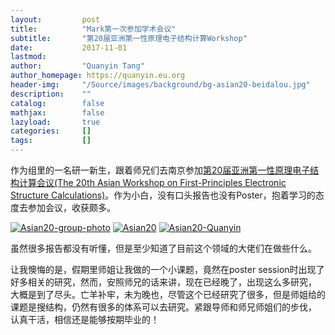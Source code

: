 ```yaml
---
layout:         post
title:          "Mark第一次参加学术会议"
subtitle:       "第20届亚洲第一性原理电子结构计算Workshop"
date:           2017-11-01
lastmod:
author:         "Quanyin Tang"
author_homepage: https://quanyin.eu.org
header-img:     "/Source/images/background/bg-asian20-beidalou.jpg"
description:    ""
catalog:        false
mathjax:        false
lazyload:       true
categories:     []
tags:           []
---
```

<!--
<img data-src="/Source/images/post-content/post-example.png" class="lazyload" alt=" " />
-->

作为组里的一名研一新生，跟着师兄们去南京参加[第20届亚洲第一性原理电子结构计算会议(The 20th Asian Workshop on First-Principles 
Electronic Structure Calculations)](https://physics.nju.edu.cn/asian20/)。作为小白，没有口头报告也没有Poster，抱着学习的态度去参加会议，收获颇多。

<a href="/Source/images/post-content/Asian20/post-Asian20-group-photo.jpg"><img data-src="/Source/images/post-content/Asian20/post-Asian20-group-photo.jpg" class="lazyload" alt="Asian20-group-photo" /></a>
<a href="/Source/images/post-content/Asian20/post-Asian20.jpg"><img data-src="/Source/images/post-content/Asian20/post-Asian20.jpg" class="lazyload" alt="Asian20" /></a>
<a href="/Source/images/post-content/Asian20/post-Asian20-Quanyin.jpg"><img data-src="/Source/images/post-content/Asian20/post-Asian20-Quanyin.jpg" class="lazyload" alt="Asian20-Quanyin" /></a>

虽然很多报告都没有听懂，但是至少知道了目前这个领域的大佬们在做些什么。

让我懊悔的是，假期里师姐让我做的一个小课题，竟然在poster session时出现了好多相关的研究，然而，安照师兄的话来讲，现在已经晚了，出现这么多研究，
大概是到了尽头。亡羊补牢，未为晚也，尽管这个已经研究了很多，但是师姐给的课题是搜结构，仍然有很多的体系可以去研究。紧跟导师和师兄师姐们的步伐，
认真干活，相信还是能够按期毕业的！